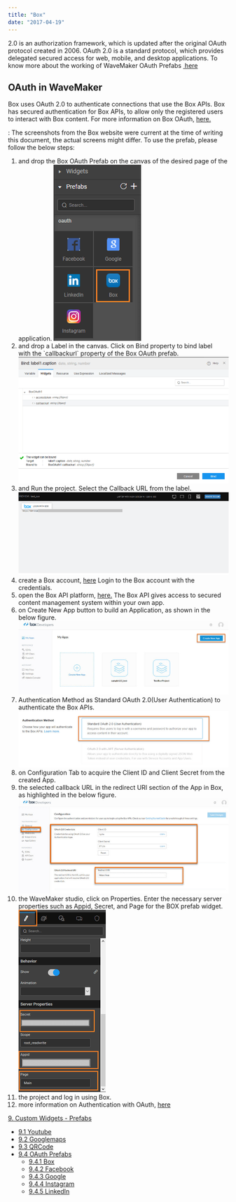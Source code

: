 ```yaml
---
title: "Box"
date: "2017-04-19"
---
```


2.0 is an authorization framework, which is updated after the original OAuth protocol created in 2006. OAuth 2.0 is a standard protocol, which provides delegated secured access for web, mobile, and desktop applications. To know more about the working of WaveMaker OAuth Prefabs [ here](/learn/app-development/widgets/prefab/oauth-prefabs/)

## OAuth in WaveMaker

Box uses OAuth 2.0 to authenticate connections that use the Box APIs. Box has secured authentication for Box APIs, to allow only the registered users to interact with Box content. For more information on Box OAuth, [here.](https://docs.box.com)

: The screenshots from the Box website were current at the time of writing this document, the actual screens might differ. To use the  prefab, please follow the below steps:

1. and drop the Box OAuth Prefab on the canvas of the desired page of the application. [![](../assets/box_prefab.png)](../assets/box_prefab.png)
2. and drop a Label in the canvas. Click on Bind property to bind label with the \`callbackurl\` property of the Box OAuth prefab. [![](../assets/box_bind.png)](../assets/box_bind.png)
3. and Run the project. Select the Callback URL from the label. [![](../assets/Box_callback_URL.png)](../assets/Box_callback_URL.png)
4. create a Box account, [here](https://app.box.com/signup) Login to the Box account with the credentials.
5. open the Box API platform, [here.](https://app.box.com/developers/console) The Box API gives access to secured content management system within your own app.
6. on Create New App button to build an Application, as shown in the below figure. [![](../assets/box_new_app.jpg)](../assets/box_new_app.jpg)
7. Authentication Method as Standard OAuth 2.0(User Authentication) to authenticate the Box APIs. [![](../assets/box_auth.png)](../assets/box_auth.png)
8. on Configuration Tab to acquire the Client ID and Client Secret from the created App.
9. the selected callback URL in the redirect URI section of the App in Box, as highlighted in the below figure. [![](../assets/box_uri.png)](../assets/box_uri.png)
10. the WaveMaker studio, click on Properties. Enter the necessary server properties such as Appid, Secret, and Page for the BOX prefab widget. [![](../assets/box_prop.png)](../assets/box_prop.png)
11. the project and log in using Box.
12. more information on Authentication with OAuth, [here](https://docs.box.com/docs/oauth-20)

[9\. Custom Widgets - Prefabs](/learn/app-development/widgets/widget-library/#prefabs)

- [9.1 Youtube](/learn/app-development/widgets/prefab/youtube/)
- [9.2 Googlemaps](/learn/app-development/widgets/prefab/googlemaps/)
- [9.3 QRCode](/learn/app-development/widgets/prefab/qrcode/)
- [9.4 OAuth Prefabs](/learn/app-development/widgets/prefab/oauth-prefabs/)
    - [9.4.1 Box](#)
    - [9.4.2 Facebook](/learn/app-development/widgets/prefab/oauth-prefabs/facebook/)
    - [9.4.3 Google](/learn/app-development/widgets/prefab/oauth-prefabs/google/)
    - [9.4.4 Instagram](learn/app-development/widgets/prefab/oauth-prefabs/instagram/)
    - [9.4.5 LinkedIn](/learn/app-development/widgets/prefab/oauth-prefabs/linkedin/)
